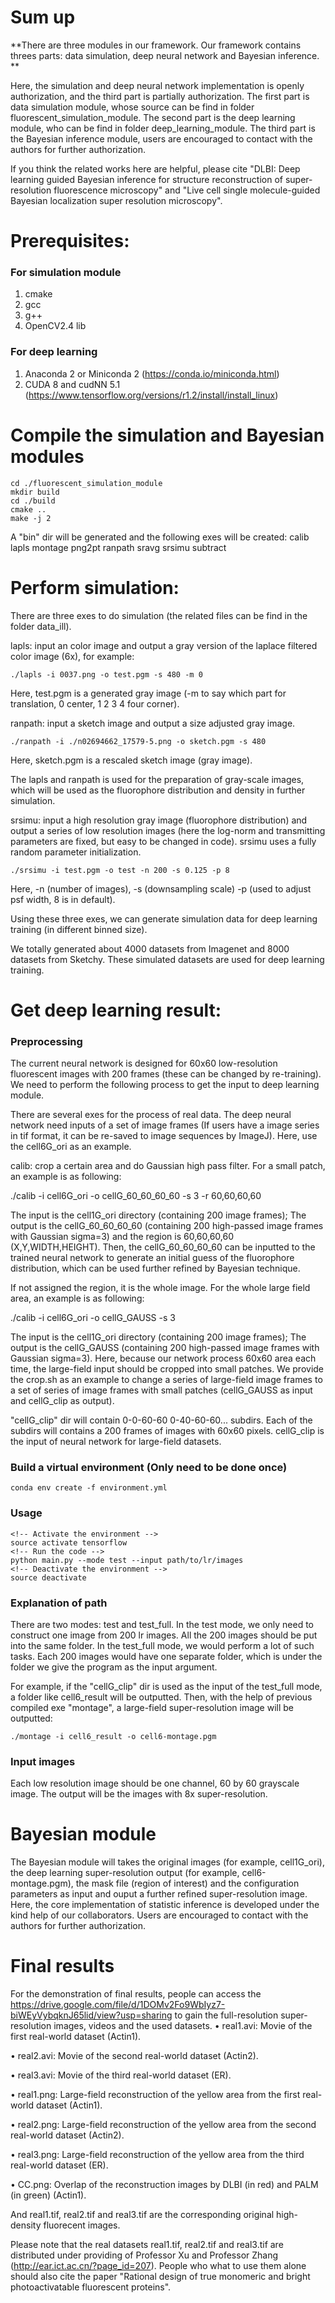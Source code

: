 # Sum up
**There are three modules in our framework. Our framework contains threes parts: data simulation, deep neural network and Bayesian inference. **

Here, the simulation and deep neural network implementation is openly authorization, and the third part is partially authorization. The first part is data simulation module, whose source can be find in folder fluorescent_simulation_module. The second part is the deep learning module, who can be find in folder deep_learning_module. The third part is the Bayesian inference module, users are encouraged to contact with the authors for further authorization.

If you think the related works here are helpful, please cite "DLBI: Deep learning guided Bayesian inference for structure reconstruction of super-resolution fluorescence microscopy" and "Live cell single molecule-guided Bayesian localization super resolution microscopy".

# Prerequisites:
### For simulation module
1. cmake
2. gcc
3. g++
4. OpenCV2.4 lib

### For deep learning
1. Anaconda 2 or Miniconda 2 (https://conda.io/miniconda.html)
2. CUDA 8 and cudNN 5.1 (https://www.tensorflow.org/versions/r1.2/install/install_linux)

# Compile the simulation and Bayesian modules
```
cd ./fluorescent_simulation_module
mkdir build
cd ./build
cmake ..
make -j 2
```
A "bin" dir will be generated and the following exes will be created: calib  lapls  montage  png2pt  ranpath  sravg  srsimu  subtract


# Perform simulation:
There are three exes to do simulation (the related files can be find in the folder data_ill).

lapls: input an color image and output a gray version of the laplace filtered color image (6x), for example:
 ```
./lapls -i 0037.png -o test.pgm -s 480 -m 0
 ```
Here, test.pgm is a generated gray image (-m to say which part for translation, 0 center, 1 2 3 4 four corner).


ranpath: input a sketch image and output a size adjusted gray image.
```
./ranpath -i ./n02694662_17579-5.png -o sketch.pgm -s 480
```
Here, sketch.pgm is a rescaled sketch image (gray image).

The lapls and ranpath is used for the preparation of gray-scale images, which will be used as the fluorophore distribution and density in further simulation. 
 
srsimu: input a high resolution gray image (fluorophore distribution) and output a series of low resolution images (here the log-norm and transmitting parameters are fixed, but easy to be changed in code). srsimu uses a fully random parameter initialization.
```
./srsimu -i test.pgm -o test -n 200 -s 0.125 -p 8
```
Here, -n (number of images), -s (downsampling scale) -p (used to adjust psf width, 8 is in default).

Using these three exes, we can generate simulation data for deep learning training (in different binned size).

We totally generated about 4000 datasets from Imagenet and 8000 datasets from Sketchy. These simulated datasets are used for deep learning training.


# Get deep learning result:

### Preprocessing
The current neural network is designed for 60x60 low-resolution fluorescent images with 200 frames (these can be changed by re-training). We need to perform the following process to get the input to deep learning module.

There are several exes for the process of real data. The deep neural network need inputs of a set of image frames (If users have a image series in tif format, it can be re-saved to image sequences by ImageJ). Here, use the cell6G_ori as an example.

calib: crop a certain area and do Gaussian high pass filter. For a small patch, an example is as following:

./calib -i cell6G_ori -o cellG_60_60_60_60 -s 3 -r 60,60,60,60

The input is the cell1G_ori directory (containing 200 image frames); The output is the cellG_60_60_60_60 (containing 200 high-passed image frames with Gaussian sigma=3) and the region is 60,60,60,60  (X,Y,WIDTH,HEIGHT). Then, the cellG_60_60_60_60 can be inputted to the trained neural network to generate an initial guess of the fluorophore distribution, which can be used further refined by Bayesian technique.

If not assigned the region, it is the whole image. For the whole large field area, an example is as following:

./calib -i cell6G_ori -o cellG_GAUSS -s 3

The input is the cell1G_ori directory (containing 200 image frames); The output is the cellG_GAUSS (containing 200 high-passed image frames with Gaussian sigma=3). Here, because our network process 60x60 area each time, the large-field input should be cropped into small patches. We provide the crop.sh as an example to change a series of large-field image frames to a set of series of image frames with small patches (cellG_GAUSS as input and cellG_clip as output).

"cellG_clip" dir will contain 0-0-60-60 0-40-60-60... subdirs. Each of the subdirs will contains a 200 frames of images with 60x60 pixels. cellG_clip is the input of neural network for large-field datasets.


### Build a virtual environment (Only need to be done once)
```
conda env create -f environment.yml
```

### Usage
```
<!-- Activate the environment -->
source activate tensorflow
<!-- Run the code -->
python main.py --mode test --input path/to/lr/images
<!-- Deactivate the environment -->
source deactivate
```

### Explanation of path
There are two modes: test and test_full. In the test mode, we only need to construct one image from 200 lr images. All the 200 images should be put into the same folder. In the test_full mode, we would perform a lot of such tasks. Each 200 images would have one separate folder, which is under the folder we give the program as the input argument. 

For example, if the "cellG_clip" dir is used as the input of the test_full mode, a folder like cell6_result will be outputted. Then, with the help of previous compiled exe "montage", a large-field super-resolution image will be outputted:
```
./montage -i cell6_result -o cell6-montage.pgm
```
### Input images
Each low resolution image should be one channel, 60 by 60 grayscale image. The output will be the images with 8x super-resolution.


# Bayesian module
The Bayesian module will takes the original images (for example, cell1G_ori), the deep learning super-resolution output (for example, cell6-montage.pgm), the mask file (region of interest) and the configuration parameters as input and ouput a further refined super-resolution image. Here, the core implementation of statistic inference is developed under the kind help of our collaborators. Users are encouraged to contact with the authors for further authorization.

# Final results

For the demonstration of final results, people can access the https://drive.google.com/file/d/1DOMv2Fo9WbIyz7-biWEyVybqknJ65lid/view?usp=sharing to gain the full-resolution super-resolution images, videos and the used datasets. 
• real1.avi: Movie of the first real-world dataset (Actin1).

• real2.avi: Movie of the second real-world dataset (Actin2).

• real3.avi: Movie of the third real-world dataset (ER).

• real1.png: Large-field reconstruction of the yellow area from the first real-world dataset (Actin1).

• real2.png: Large-field reconstruction of the yellow area from the second real-world dataset (Actin2).

• real3.png: Large-field reconstruction of the yellow area from the third real-world dataset (ER).

• CC.png: Overlap of the reconstruction images by DLBI (in red) and PALM (in green) (Actin1).

And real1.tif, real2.tif and real3.tif are the corresponding original high-density fluorecent images.

Please note that the real datasets real1.tif, real2.tif and real3.tif are distributed under providing of Professor Xu and Professor Zhang (http://ear.ict.ac.cn/?page_id=207). People who what to use them alone should also cite the paper "Rational design of true monomeric and bright photoactivatable fluorescent proteins". 

